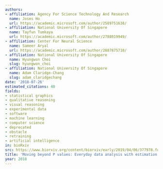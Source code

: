 ```yaml
---
authors:
- affiliation: Agency For Science Technology And Research
  name: Joses Ho
  url: https://academic.microsoft.com/author/2589751638/
- affiliation: National University Of Singapore
  name: Tayfun Tumkaya
  url: https://academic.microsoft.com/author/2788019949/
- affiliation: Center For Neural Science
  name: Sameer Aryal
  url: https://academic.microsoft.com/author/2887875710/
- affiliation: National University Of Singapore
  name: Hyungwon Choi
  slug: hyungwon_choi
- affiliation: National University Of Singapore
  name: Adam Claridge-Chang
  slug: adam_claridgechang
date: '2018-07-26'
estimated_citations: 40
fields:
- statistical graphics
- qualitative reasoning
- visual reasoning
- experimental data
- software
- machine learning
- computer science
- deprecated
- obstacle
- retraining
- artificial intelligence
in: bioRxiv
src: https://www.biorxiv.org/content/biorxiv/early/2019/04/06/377978.full.pdf
title: 'Moving beyond P values: Everyday data analysis with estimation plots'
year: 2018
---
```

